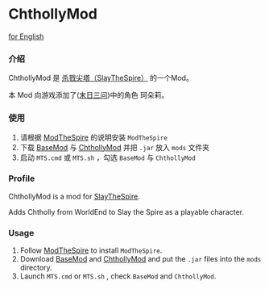 # ChthollyMod

[for English](#profile)

### 介绍

ChthollyMod 是 [杀戮尖塔（SlayTheSpire）](https://store.steampowered.com/app/646570/Slay_the_Spire/) 的一个Mod。

本 Mod 向游戏添加了([末日三问](https://zh.moegirl.org.cn/末日时在做什么？有没有空？可以来拯救吗？#cite_note-1))中的角色 珂朵莉。

### 使用

1. 请根据 [ModTheSpire](https://github.com/kiooeht/ModTheSpire#usage) 的说明安装 `ModTheSpire`
2. 下载 [BaseMod](https://github.com/daviscook477/BaseMod/releases) 与 [ChthollyMod](https://github.com/scp3500/ChthollyMod) 并把 `.jar` 放入 `mods` 文件夹
3. 启动 `MTS.cmd` 或 `MTS.sh` ，勾选 `BaseMod` 与 `ChthollyMod`

### Profile

ChthollyMod is a mod for [SlayTheSpire](https://store.steampowered.com/app/646570/Slay_the_Spire/).

Adds Chtholly from WorldEnd to Slay the Spire as a playable character.

### Usage 

1. Follow [ModTheSpire](https://github.com/kiooeht/ModTheSpire#usage) to install `ModTheSpire`.
2. Download [BaseMod](https://github.com/daviscook477/BaseMod/releases) and [ChthollyMod](https://github.com/scp3500/ChthollyMod) and put the `.jar` files into the `mods` directory.
3. Launch `MTS.cmd` or `MTS.sh` , check `BaseMod` and `ChthollyMod`.
